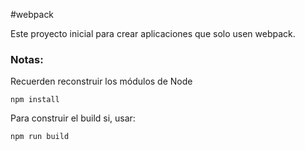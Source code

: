 #webpack

Este proyecto inicial para crear aplicaciones que solo usen webpack.

### Notas:
Recuerden reconstruir los módulos de Node

```
npm install
```

Para construir el build si, usar:

```
npm run build
```
